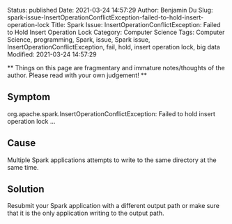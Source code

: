 Status: published
Date: 2021-03-24 14:57:29
Author: Benjamin Du
Slug: spark-issue-InsertOperationConflictException-failed-to-hold-insert-operation-lock
Title: Spark Issue: InsertOperationConflictException: Failed to Hold Insert Operation Lock
Category: Computer Science
Tags: Computer Science, programming, Spark, issue, Spark issue, InsertOperationConflictException, fail, hold, insert operation lock, big data
Modified: 2021-03-24 14:57:29

**
Things on this page are fragmentary and immature notes/thoughts of the author.
Please read with your own judgement!
**


## Symptom

org.apache.spark.InsertOperationConflictException: Failed to hold insert operation lock ...

## Cause

Multiple Spark applications attempts to write to the same directory at the same time.

## Solution

Resubmit your Spark application with a different output path 
or make sure that it is the only application writing to the output path.  